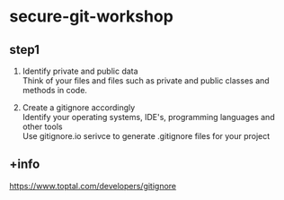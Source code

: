 # secure-git-workshop

## step1

1. Identify private and public data   
Think of your files and files such as private and public classes and methods in code.
   
3. Create a gitignore accordingly   
Identify your operating systems, IDE's, programming languages and other tools   
Use gitignore.io serivce to generate .gitignore files for your project


## +info
https://www.toptal.com/developers/gitignore
